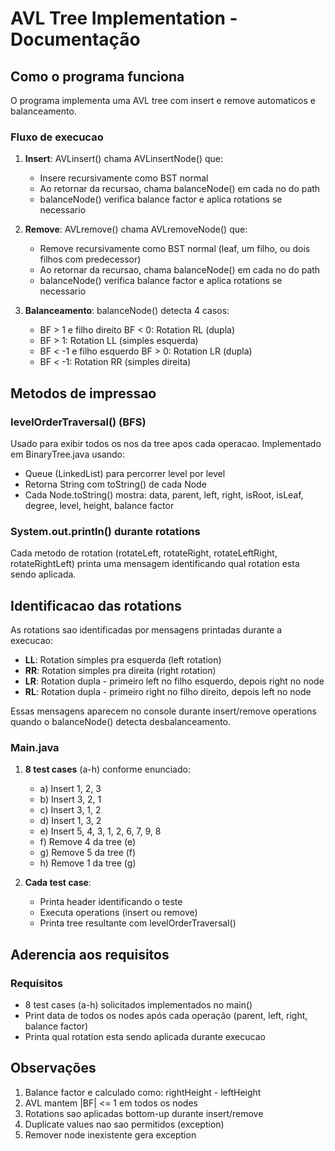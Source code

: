 # AVL Tree Implementation - Documentação

## Como o programa funciona

O programa implementa uma AVL tree com insert e remove automaticos e balanceamento.

### Fluxo de execucao

1. **Insert**: AVLinsert() chama AVLinsertNode() que:
   - Insere recursivamente como BST normal
   - Ao retornar da recursao, chama balanceNode() em cada no do path
   - balanceNode() verifica balance factor e aplica rotations se necessario

2. **Remove**: AVLremove() chama AVLremoveNode() que:
   - Remove recursivamente como BST normal (leaf, um filho, ou dois filhos com predecessor)
   - Ao retornar da recursao, chama balanceNode() em cada no do path
   - balanceNode() verifica balance factor e aplica rotations se necessario

3. **Balanceamento**: balanceNode() detecta 4 casos:
   - BF > 1 e filho direito BF < 0: Rotation RL (dupla)
   - BF > 1: Rotation LL (simples esquerda)
   - BF < -1 e filho esquerdo BF > 0: Rotation LR (dupla)
   - BF < -1: Rotation RR (simples direita)

## Metodos de impressao

### levelOrderTraversal() (BFS)
Usado para exibir todos os nos da tree apos cada operacao. Implementado em BinaryTree.java usando:
- Queue (LinkedList) para percorrer level por level
- Retorna String com toString() de cada Node
- Cada Node.toString() mostra: data, parent, left, right, isRoot, isLeaf, degree, level, height, balance factor

### System.out.println() durante rotations
Cada metodo de rotation (rotateLeft, rotateRight, rotateLeftRight, rotateRightLeft) printa uma mensagem identificando qual rotation esta sendo aplicada.

## Identificacao das rotations

As rotations sao identificadas por mensagens printadas durante a execucao:

- **LL**: Rotation simples pra esquerda (left rotation)
- **RR**: Rotation simples pra direita (right rotation)
- **LR**: Rotation dupla - primeiro left no filho esquerdo, depois right no node
- **RL**: Rotation dupla - primeiro right no filho direito, depois left no node

Essas mensagens aparecem no console durante insert/remove operations quando o balanceNode() detecta desbalanceamento.

### Main.java

1. **8 test cases** (a-h) conforme enunciado:
   - a) Insert 1, 2, 3
   - b) Insert 3, 2, 1
   - c) Insert 3, 1, 2
   - d) Insert 1, 3, 2
   - e) Insert 5, 4, 3, 1, 2, 6, 7, 9, 8
   - f) Remove 4 da tree (e)
   - g) Remove 5 da tree (f)
   - h) Remove 1 da tree (g)

2. **Cada test case**:
   - Printa header identificando o teste
   - Executa operations (insert ou remove)
   - Printa tree resultante com levelOrderTraversal()

## Aderencia aos requisitos

### Requisitos

- 8 test cases (a-h) solicitados implementados no main()
- Print data de todos os nodes após cada operação (parent, left, right, balance factor)
- Printa qual rotation esta sendo aplicada durante execucao

## Observações

1. Balance factor e calculado como: rightHeight - leftHeight
2. AVL mantem |BF| <= 1 em todos os nodes
3. Rotations sao aplicadas bottom-up durante insert/remove
4. Duplicate values nao sao permitidos (exception)
5. Remover node inexistente gera exception
